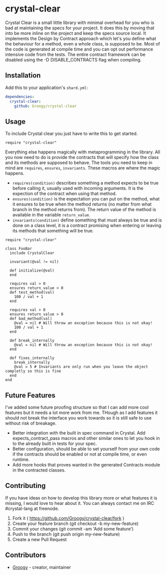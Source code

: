 # crystal-clear

Crystal Clear is a small little library with minimal overhead for you who is bad at maintaining the specs for your project. It does this by moving that into be more inline on the project and keep the specs source local. It implements the Design by Contract approach which let's you define what the behaviour for a method, even a whole class, is supposed to be. Most of the code is generated at compile time and you can opt out performance intensive code from the tests. The entire contract framework can be disabled using the -D DISABLE_CONTRACTS flag when compiling.

## Installation

Add this to your application's `shard.yml`:

```yaml
dependencies:
  crystal-clear:
    github: Groogy/crystal-clear
```

## Usage

To include Crystal clear you just have to write this to get started.

```crystal
require "crystal-clear"
```

Everything else happens magically with metaprogramming in the library. All you now need to do is provide the contracts that will specify how the class and its methods are supposed to behave. The tools you need to keep in mind are `requires`, `ensures`, `invariants`. These macros are where the magic happens. 

* `requires(condition)` describes something a method expects to be true before calling it, usually used with incoming arguments. It is the expection of the contract when using that method. 
* `ensures(condition)` is the expectation you can put on the method, what it ensures to be true when the method returns (no matter from what branch in the method returns from). The return value of the method is available in the variable `return_value`.
* `invariants(condition)` define something that must always be true and is done on a class level, it is a contract promising when entering or leaving its methods that something will be true. 

```crystal
require "crystal-clear"

class FooBar
  include CrystalClear

  invariant(@val != nil)

  def initialize(@val)
  end

  requires val > 0
  ensures return_value > 0
  def test_method(val)
    100 / val + 1
  end

  requires val > 0
  ensures return_value > 0
  def bad_method(val)
    @val = nil # Will throw an exception because this is not okay!
    100 / val + 1
  end

  def break_internally
    @val = nil # Will throw an exception because this is not okay! 
  end

  def fixes_internally
    break_internally 
    @val = 5 # Invariants are only run when you leave the object completly so this is fine
  end
end
```

## Future Features

I've added some future proofing structure so that I can add more cool features but it needs a lot more work from me. THough as I add features it should not break the interface you work towards so it is still safe to use without risk of breakage.

* Better integration with the built in spec command in Crystal. Add expects\_contract_pass macros and other similar ones to let you hook in to the already built in tests for your spec.
* Better configuration, should be able to set yourself from your own code if the contracts should be enabled or not at compile time, or even runtime.
* Add more hooks that proves wanted in the generated Contracts module in the contracted classes.


## Contributing

If you have ideas on how to develop this library more or what features it is missing, I would love to hear about it. You can always contact me on IRC #crystal-lang at freenode.

1. Fork it ( https://github.com/Groogy/crystal-clear/fork )
2. Create your feature branch (git checkout -b my-new-feature)
3. Commit your changes (git commit -am 'Add some feature')
4. Push to the branch (git push origin my-new-feature)
5. Create a new Pull Request

## Contributors

- [Groogy](https://github.com/Groogy)  - creator, maintainer
